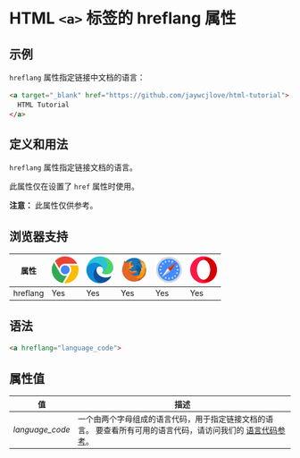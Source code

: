 HTML `<a>` 标签的 hreflang 属性
===

## 示例

`hreflang` 属性指定链接中文档的语言：

```html idoc:preview
<a target="_blank" href="https://github.com/jaywcjlove/html-tutorial">
  HTML Tutorial
</a>
```

## 定义和用法

`hreflang` 属性指定链接文档的语言。

此属性仅在设置了 `href` 属性时使用。

**注意：** 此属性仅供参考。

## 浏览器支持

| 属性 | ![chrome][1] | ![edge][2] | ![firefox][3] | ![safari][4] | ![opera][5] |
| ---- | ---- | ---- | ---- | ---- | ---- |
| hreflang  | Yes | Yes | Yes | Yes | Yes |
<!--rehype:style=width: 100%; display: inline-table;-->

## 语法

```html
<a hreflang="language_code">
```

## 属性值

| 值 | 描述 |
| ---- | ---- |
| *language\_code* | 一个由两个字母组成的语言代码，用于指定链接文档的语言。 要查看所有可用的语言代码，请访问我们的 [语言代码参考](../reference/language_codes.md)。 |
<!--rehype:style=width: 100%; display: inline-table;-->


[1]: ../assets/chrome.svg
[2]: ../assets/edge.svg
[3]: ../assets/firefox.svg
[4]: ../assets/safari.svg
[5]: ../assets/opera.svg